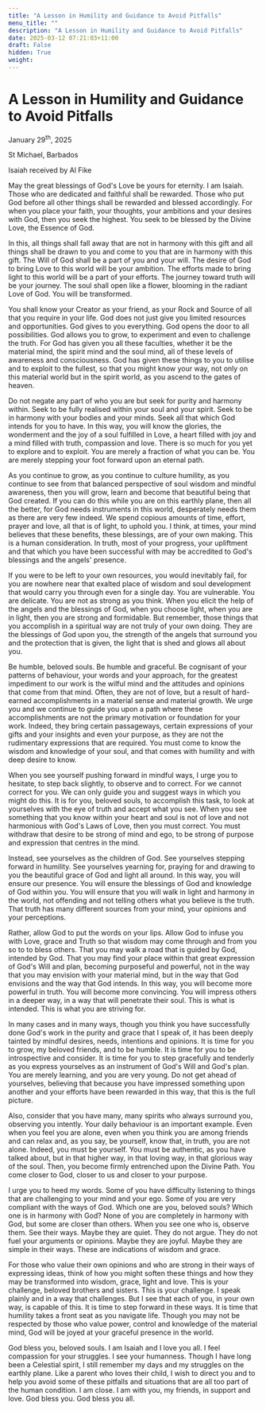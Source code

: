 ```yaml
---
title: "A Lesson in Humility and Guidance to Avoid Pitfalls"
menu_title: ""
description: "A Lesson in Humility and Guidance to Avoid Pitfalls"
date: 2025-03-12 07:21:03+11:00
draft: False
hidden: True
weight:
---
```

# A Lesson in Humility and Guidance to Avoid Pitfalls

January 29<sup>th</sup>, 2025

St Michael, Barbados

Isaiah received by Al Fike

May the great blessings of God's Love be yours for eternity. I am Isaiah. Those who are dedicated and faithful shall be rewarded. Those who put God before all other things shall be rewarded and blessed accordingly. For when you place your faith, your thoughts, your ambitions and your desires with God, then you seek the highest. You seek to be blessed by the Divine Love, the Essence of God.

In this, all things shall fall away that are not in harmony with this gift and all things shall be drawn to you and come to you that are in harmony with this gift. The Will of God shall be a part of you and your will. The desire of God to bring Love to this world will be your ambition. The efforts made to bring light to this world will be a part of your efforts. The journey toward truth will be your journey. The soul shall open like a flower, blooming in the radiant Love of God. You will be transformed.

You shall know your Creator as your friend, as your Rock and Source of all that you require in your life. God does not just give you limited resources and opportunities. God gives to you everything. God opens the door to all possibilities. God allows you to grow, to experiment and even to challenge the truth. For God has given you all these faculties, whether it be the material mind, the spirit mind and the soul mind, all of these levels of awareness and consciousness. God has given these things to you to utilise and to exploit to the fullest, so that you might know your way, not only on this material world but in the spirit world, as you ascend to the gates of heaven.

Do not negate any part of who you are but seek for purity and harmony within. Seek to be fully realised within your soul and your spirit. Seek to be in harmony with your bodies and your minds. Seek all that which God intends for you to have. In this way, you will know the glories, the wonderment and the joy of a soul fulfilled in Love, a heart filled with joy and a mind filled with truth, compassion and love. There is so much for you yet to explore and to exploit. You are merely a fraction of what you can be. You are merely stepping your foot forward upon an eternal path.

As you continue to grow, as you continue to culture humility, as you continue to see from that balanced perspective of soul wisdom and mindful awareness, then you will grow, learn and become that beautiful being that God created. If you can do this while you are on this earthly plane, then all the better, for God needs instruments in this world, desperately needs them as there are very few indeed. We spend copious amounts of time, effort, prayer and love, all that is of light, to uphold you. I think, at times, your mind believes that these benefits, these blessings, are of your own making. This is a human consideration. In truth, most of your progress, your upliftment and that which you have been successful with may be accredited to God's blessings and the angels' presence.

If you were to be left to your own resources, you would inevitably fail, for you are nowhere near that exalted place of wisdom and soul development that would carry you through even for a single day. You are vulnerable. You are delicate. You are not as strong as you think. When you elicit the help of the angels and the blessings of God, when you choose light, when you are in light, then you are strong and formidable. But remember, those things that you accomplish in a spiritual way are not truly of your own doing. They are the blessings of God upon you, the strength of the angels that surround you and the protection that is given, the light that is shed and glows all about you.

Be humble, beloved souls. Be humble and graceful. Be cognisant of your patterns of behaviour, your words and your approach, for the greatest impediment to our work is the wilful mind and the attitudes and opinions that come from that mind. Often, they are not of love, but a result of hard-earned accomplishments in a material sense and material growth. We urge you and we continue to guide you upon a path where these accomplishments are not the primary motivation or foundation for your work. Indeed, they bring certain passageways, certain expressions of your gifts and your insights and even your purpose, as they are not the rudimentary expressions that are required. You must come to know the wisdom and knowledge of your soul, and that comes with humility and with deep desire to know.

When you see yourself pushing forward in mindful ways, I urge you to hesitate, to step back slightly, to observe and to correct. For we cannot correct for you. We can only guide you and suggest ways in which you might do this. It is for you, beloved souls, to accomplish this task, to look at yourselves with the eye of truth and accept what you see. When you see something that you know within your heart and soul is not of love and not harmonious with God's Laws of Love, then you must correct. You must withdraw that desire to be strong of mind and ego, to be strong of purpose and expression that centres in the mind.

Instead, see yourselves as the children of God. See yourselves stepping forward in humility. See yourselves yearning for, praying for and drawing to you the beautiful grace of God and light all around. In this way, you will ensure our presence. You will ensure the blessings of God and knowledge of God within you. You will ensure that you will walk in light and harmony in the world, not offending and not telling others what you believe is the truth. That truth has many different sources from your mind, your opinions and your perceptions.

Rather, allow God to put the words on your lips. Allow God to infuse you with Love, grace and Truth so that wisdom may come through and from you so to to bless others. That you may walk a road that is guided by God, intended by God. That you may find your place within that great expression of God's Will and plan, becoming purposeful and powerful, not in the way that you may envision with your material mind, but in the way that God envisions and the way that God intends. In this way, you will become more powerful in truth. You will become more convincing. You will impress others in a deeper way, in a way that will penetrate their soul. This is what is intended. This is what you are striving for.

In many cases and in many ways, though you think you have successfully done God's work in the purity and grace that I speak of, it has been deeply tainted by mindful desires, needs, intentions and opinions. It is time for you to grow, my beloved friends, and to be humble. It is time for you to be introspective and consider. It is time for you to step gracefully and tenderly as you express yourselves as an instrument of God's Will and God's plan. You are merely learning, and you are very young. Do not get ahead of yourselves, believing that because you have impressed something upon another and your efforts have been rewarded in this way, that this is the full picture.

Also, consider that you have many, many spirits who always surround you, observing you intently. Your daily behaviour is an important example. Even when you feel you are alone, even when you think you are among friends and can relax and, as you say, be yourself, know that, in truth, you are not alone. Indeed, you must be yourself. You must be authentic, as you have talked about, but in that higher way, in that loving way, in that glorious way of the soul. Then, you become firmly entrenched upon the Divine Path. You come closer to God, closer to us and closer to your purpose.

I urge you to heed my words. Some of you have difficulty listening to things that are challenging to your mind and your ego. Some of you are very compliant with the ways of God. Which one are you, beloved souls? Which one is in harmony with God? None of you are completely in harmony with God, but some are closer than others. When you see one who is, observe them. See their ways. Maybe they are quiet. They do not argue. They do not fuel your arguments or opinions. Maybe they are joyful. Maybe they are simple in their ways. These are indications of wisdom and grace.

For those who value their own opinions and who are strong in their ways of expressing ideas, think of how you might soften these things and how they may be transformed into wisdom, grace, light and love. This is your challenge, beloved brothers and sisters. This is your challenge. I speak plainly and in a way that challenges. But I see that each of you, in your own way, is capable of this. It is time to step forward in these ways. It is time that humility takes a front seat as you navigate life. Though you may not be respected by those who value power, control and knowledge of the material mind, God will be joyed at your graceful presence in the world.

God bless you, beloved souls. I am Isaiah and I love you all. I feel compassion for your struggles. I see your humanness. Though I have long been a Celestial spirit, I still remember my days and my struggles on the earthly plane. Like a parent who loves their child, I wish to direct you and to help you avoid some of these pitfalls and situations that are all too part of the human condition. I am close. I am with you, my friends, in support and love. God bless you. God bless you all.
